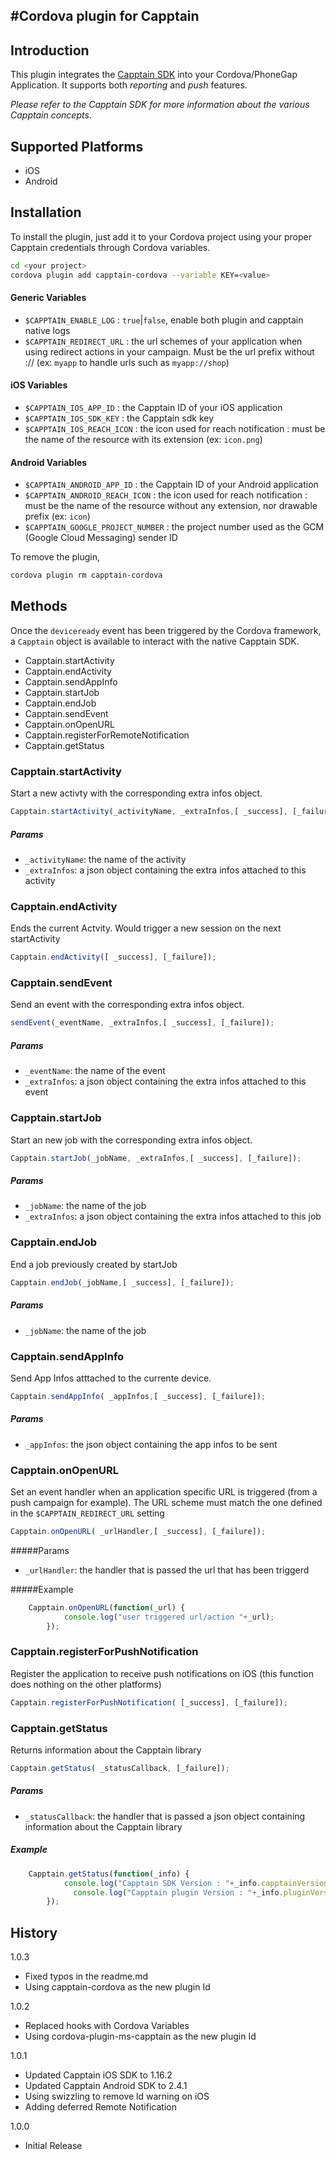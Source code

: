     
#Cordova plugin for Capptain
----

Introduction
--
This plugin integrates the [Capptain SDK] into your Cordova/PhoneGap Application. It supports both *reporting* and *push* features. 

*Please refer to the Capptain SDK for more information about the various Capptain concepts*.

Supported Platforms
--
* iOS
* Android

Installation
--
To install the plugin, just add it to your Cordova project using your proper Capptain credentials through Cordova variables.
```sh
cd <your project>
cordova plugin add capptain-cordova --variable KEY=<value>
```
#### Generic Variables

- `$CAPPTAIN_ENABLE_LOG` : `true`|`false`, enable both plugin and capptain native logs
- `$CAPPTAIN_REDIRECT_URL` : the url schemes of your application when using redirect actions in your campaign. Must be the url prefix without :// (ex: `myapp` to handle urls such as `myapp://shop`)

#### iOS Variables
- `$CAPPTAIN_IOS_APP_ID` : the Capptain ID of your iOS application
- `$CAPPTAIN_IOS_SDK_KEY` : the Capptain sdk key 
- `$CAPPTAIN_IOS_REACH_ICON` : the icon used for reach notification : must be the name of the resource with its extension (ex: `icon.png`)


#### Android Variables
- `$CAPPTAIN_ANDROID_APP_ID` : the Capptain ID of your Android application
- `$CAPPTAIN_ANDROID_REACH_ICON` : the icon used for reach notification : must be the name of the resource without any extension, nor drawable prefix  (ex: `icon`)
- `$CAPPTAIN_GOOGLE_PROJECT_NUMBER` : the project number used as the GCM (Google Cloud Messaging) sender ID
 
To remove the plugin,
```sh
cordova plugin rm capptain-cordova
```

Methods
--
Once the `deviceready` event has been triggered by the Cordova framework, a `Capptain` object is available to interact with the native Capptain SDK.

* Capptain.startActivity
* Capptain.endActivity
* Capptain.sendAppInfo
* Capptain.startJob
* Capptain.endJob
* Capptain.sendEvent
* Capptain.onOpenURL
* Capptain.registerForRemoteNotification
* Capptain.getStatus

### Capptain.startActivity

Start a new activty  with the corresponding extra infos object.
```javascript
Capptain.startActivity(_activityName, _extraInfos,[ _success], [_failure]);
```
##### Params
* `_activityName`: the name of the activity
* `_extraInfos`: a json object containing the extra infos attached to this activity

### Capptain.endActivity
Ends the current Actvity. Would trigger a new session on the next startActivity
```javascript
Capptain.endActivity([ _success], [_failure]);
```
### Capptain.sendEvent
Send an event  with the corresponding extra infos object.
```javascript
sendEvent(_eventName, _extraInfos,[ _success], [_failure]);
```
##### Params
* `_eventName`: the name of the event
* `_extraInfos`: a json object containing the extra infos attached to this event

### Capptain.startJob
Start an new job  with the corresponding extra infos object.
```javascript
Capptain.startJob(_jobName, _extraInfos,[ _success], [_failure]);
```
##### Params
* `_jobName`: the name of the job
* `_extraInfos`: a json object containing the extra infos attached to this job

### Capptain.endJob
End a job previously created by startJob
```javascript
Capptain.endJob(_jobName,[ _success], [_failure]);
```
##### Params
* `_jobName`: the name of the job

### Capptain.sendAppInfo
Send App Infos atttached to the currente device.
```javascript
Capptain.sendAppInfo( _appInfos,[ _success], [_failure]);
```
##### Params
* `_appInfos`: the json object containing the app infos to be sent

### Capptain.onOpenURL
Set an event handler when an application specific URL is triggered (from a push campaign for example). The URL scheme must match the one defined in the `$CAPPTAIN_REDIRECT_URL` setting
```javascript
Capptain.onOpenURL( _urlHandler,[ _success], [_failure]);
```
#####Params
* `_urlHandler`:  the handler that is passed the url that has been triggerd

#####Example
```javascript
	Capptain.onOpenURL(function(_url) {
			console.log("user triggered url/action "+_url);
		});
```
### Capptain.registerForPushNotification
Register the application to receive push notifications on iOS (this function does nothing on the other platforms)
```javascript
Capptain.registerForPushNotification( [_success], [_failure]);
```
### Capptain.getStatus
Returns information about the Capptain library
```javascript
Capptain.getStatus( _statusCallback, [_failure]);
```
##### Params
* `_statusCallback`:  the handler that is passed a json object containing information about the Capptain library

##### Example
```javascript
	Capptain.getStatus(function(_info) {
		    console.log("Capptain SDK Version : "+_info.capptainVersion);
		      console.log("Capptain plugin Version : "+_info.pluginVersion);
		});
```


History
----

1.0.3
* Fixed typos in the readme.md
* Using capptain-cordova as the new plugin Id
 

1.0.2
* Replaced hooks with Cordova Variables
* Using cordova-plugin-ms-capptain as the new plugin Id

1.0.1
* Updated Capptain iOS SDK to 1.16.2
* Updated Capptain Android SDK to 2.4.1
* Using swizzling to remove ld warning on iOS
* Adding deferred Remote Notification

1.0.0
* Initial Release
    

[Capptain SDK]:HTTP://WWW.CAPPTAIN.COM